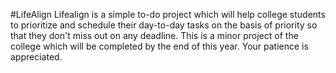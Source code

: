 #LifeAlign
Lifealign is a simple to-do project which will help college students to prioritize and schedule their day-to-day tasks on the basis of priority so that they don't miss out on any deadline. This is a minor project of the college which will be completed by the end of this year. Your patience is appreciated.
